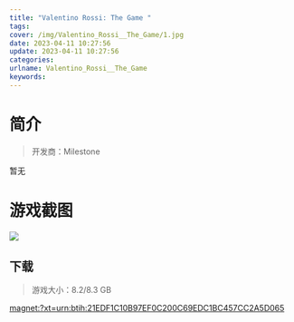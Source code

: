 ```yaml
---
title: "Valentino Rossi: The Game "
tags: 
cover: /img/Valentino_Rossi__The_Game/1.jpg
date: 2023-04-11 10:27:56
update: 2023-04-11 10:27:56
categories: 
urlname: Valentino_Rossi__The_Game
keywords: 
---
```

# 简介

> 开发商：Milestone

暂无

# 游戏截图

![](/img/Valentino_Rossi__The_Game/2.jpg)


## 下载

> 游戏大小：8.2/8.3 GB

[magnet:?xt=urn:btih:21EDF1C10B97EF0C200C69EDC1BC457CC2A5D065](magnet:?xt=urn:btih:21EDF1C10B97EF0C200C69EDC1BC457CC2A5D065)